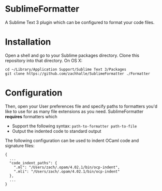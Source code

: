 # SublimeFormatter
A Sublime Text 3 plugin which can be configured to format your code files.

# Installation
Open a shell and go to your Sublime packages directory. Clone this repository into that directory. On OS X:

    cd ~/Library/Application Support/Sublime Text 3/Packages
    git clone https://github.com/zachhalle/SublimeFormatter ./Formatter

# Configuration

Then, open your User preferences file and specify paths to formatters you'd like to use for as many file extensions
as you need. SublimeFormatter **requires** formatters which

* Support the following syntax: `path-to-formatter path-to-file`
* Output the indented code to standard output

The following configuration can be used to indent OCaml code and signature files:

    {
      ...
      "code_indent_paths": {
        ".ml": "/Users/zach/.opam/4.02.1/bin/ocp-indent",
        ".mli": "/Users/zach/.opam/4.02.1/bin/ocp-indent"
      },
      ...
    }
